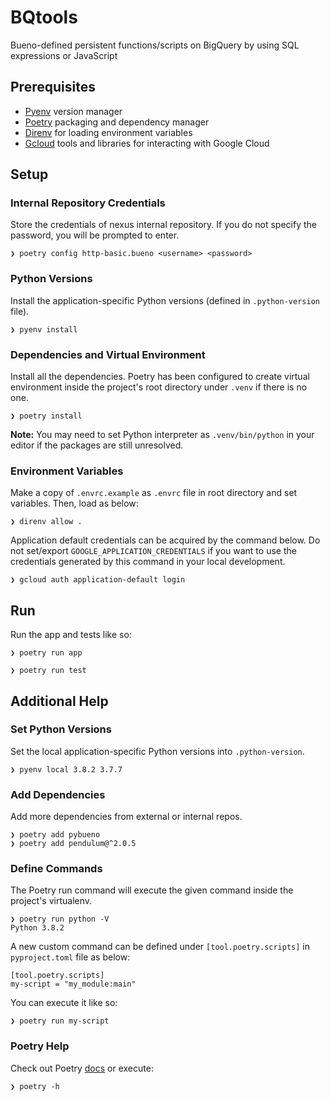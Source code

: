 # BQtools

Bueno-defined persistent functions/scripts on BigQuery by using SQL expressions or JavaScript

## Prerequisites
* [Pyenv](https://github.com/pyenv/pyenv) version manager
* [Poetry](https://python-poetry.org/) packaging and dependency manager
* [Direnv](https://direnv.net/) for loading environment variables
* [Gcloud](https://cloud.google.com/sdk/) tools and libraries for interacting with Google Cloud

## Setup

### Internal Repository Credentials

Store the credentials of nexus internal repository. If you do not specify the password, you will be prompted to enter.
```
❯ poetry config http-basic.bueno <username> <password>
```

### Python Versions

Install the application-specific Python versions (defined in `.python-version` file).
```
❯ pyenv install
```

### Dependencies and Virtual Environment

Install all the dependencies. Poetry has been configured to create virtual environment inside the project's root directory under `.venv` if there is no one.
```
❯ poetry install
```

**Note:**  You may need to set Python interpreter as `.venv/bin/python` in your editor if the packages are still unresolved.

### Environment Variables

Make a copy of `.envrc.example` as `.envrc` file in root directory and set variables. Then, load as below:
```
❯ direnv allow .
```

Application default credentials can be acquired by the command below. Do not set/export `GOOGLE_APPLICATION_CREDENTIALS` if you want to use the credentials generated by this command in your local development.
```
❯ gcloud auth application-default login
```

## Run

Run the app and tests like so:

```
❯ poetry run app
```
```
❯ poetry run test
```

## Additional Help

### Set Python Versions

Set the local application-specific Python versions into `.python-version`.
```
❯ pyenv local 3.8.2 3.7.7
```

### Add Dependencies

Add more dependencies from external or internal repos.
```
❯ poetry add pybueno
❯ poetry add pendulum@^2.0.5
```

### Define Commands

The Poetry run command will execute the given command inside the project's virtualenv.
```
❯ poetry run python -V
Python 3.8.2
```

A new custom command can be defined under `[tool.poetry.scripts]` in `pyproject.toml` file as below:
```
[tool.poetry.scripts]
my-script = "my_module:main"
```
You can execute it like so:
```
❯ poetry run my-script
```

### Poetry Help

Check out Poetry [docs](https://python-poetry.org/docs/) or execute:
```
❯ poetry -h
```
